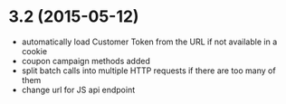 3.2 (2015-05-12)
================

* automatically load Customer Token from the URL if not available in a cookie
* coupon campaign methods added
* split batch calls into multiple HTTP requests if there are too many of them
* change url for JS api endpoint
